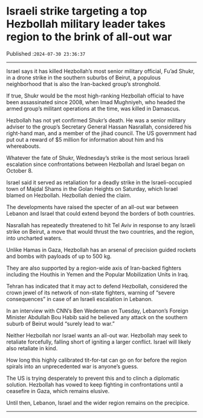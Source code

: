 # Israeli strike targeting a top Hezbollah military leader takes region to the brink of all-out war

Published :`2024-07-30 23:36:37`

---

Israel says it has killed Hezbollah’s most senior military official, Fu’ad Shukr, in a drone strike in the southern suburbs of Beirut, a populous neighborhood that is also the Iran-backed group’s stronghold.

If true, Shukr would be the most high-ranking Hezbollah official to have been assassinated since 2008, when Imad Mughniyeh, who headed the armed group’s militant operations at the time, was killed in Damascus.

Hezbollah has not yet confirmed Shukr’s death. He was a senior military adviser to the group’s Secretary General Hassan Nasrallah, considered his right-hand man, and a member of the jihad council. The US government had put out a reward of $5 million for information about him and his whereabouts.

Whatever the fate of Shukr, Wednesday’s strike is the most serious Israeli escalation since confrontations between Hezbollah and Israel began on October 8.

Israel said it served as retaliation for a deadly strike in the Israeli-occupied town of Majdal Shams in the Golan Heights on Saturday, which Israel blamed on Hezbollah. Hezbollah denied the claim.

The developments have raised the specter of an all-out war between Lebanon and Israel that could extend beyond the borders of both countries.

Nasrallah has repeatedly threatened to hit Tel Aviv in response to any Israeli strike on Beirut, a move that would thrust the two countries, and the region, into uncharted waters.

Unlike Hamas in Gaza, Hezbollah has an arsenal of precision guided rockets and bombs with payloads of up to 500 kg.

They are also supported by a region-wide axis of Iran-backed fighters including the Houthis in Yemen and the Popular Mobilization Units in Iraq.

Tehran has indicated that it may act to defend Hezbollah, considered the crown jewel of its network of non-state fighters, warning of “severe consequences” in case of an Israeli escalation in Lebanon.

In an interview with CNN’s Ben Wedeman on Tuesday, Lebanon’s Foreign Minister Abdullah Bou Habib said he believed any attack on the southern suburb of Beirut would “surely lead to war.”

Neither Hezbollah nor Israel wants an all-out war. Hezbollah may seek to retaliate forcefully, falling short of igniting a larger conflict. Israel will likely also retaliate in kind.

How long this highly calibrated tit-for-tat can go on for before the region spirals into an unprecedented war is anyone’s guess.

The US is trying desperately to prevent this and to clinch a diplomatic solution. Hezbollah has vowed to keep fighting in confrontations until a ceasefire in Gaza, which remains elusive.

Until then, Lebanon, Israel and the wider region remains on the precipice.

---

